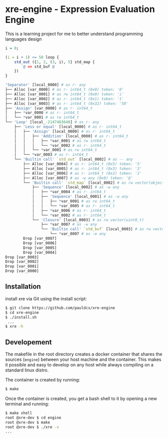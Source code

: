 # xre-engine - Expression Evaluation Engine

This is a learning project for me to better understand programming
languages design

```r
i = 0;

(i = i + 1) <= 50 loop {
    std_out ({1, 2, (3, i), 5} std_map {
		@ => std_buf @
	})
}
```

```r
'Separator' [local_0000] # as r- any
├── Alloc [var_0000] # as r- int64_t (0x0) token: '0'
├── Alloc [var_0001] # as rw int64_t (0x0) token: 'i'
├── Alloc [var_0002] # as r- int64_t (0x1) token: '1'
├── Alloc [var_0003] # as r- int64_t (0x32) token: '50'
├── 'Assign' [var_0000] # as r- int64_t
│   ├── *var_0000 # as r- int64_t
│   └── *var_0001 # as rw int64_t
└── 'Loop' [local_-2147483648] # as r- any
    ├── 'Less or equal' [local_0000] # as r- int64_t
    │   ├── 'Assign' [local_0000] # as r- int64_t
    │   │   ├── 'Addition' [local_0000] # as r- int64_t
    │   │   │   ├── *var_0001 # as rw int64_t
    │   │   │   └── *var_0002 # as r- int64_t
    │   │   └── *var_0001 # as rw int64_t
    │   └── *var_0003 # as r- int64_t
    └── 'Builtin call' `std_out` [local_0002] # as -- any
        ├── Alloc [var_0004] # as r- int64_t (0x5) token: '5'
        ├── Alloc [var_0005] # as r- int64_t (0x3) token: '3'
        ├── Alloc [var_0006] # as r- int64_t (0x2) token: '2'
        ├── Alloc [var_0007] # as -w any (0x0) token: '@'
        └── 'Builtin call' `std_map` [local_0002] # as rw vector(object)
            ├── 'Sequence' [local_0002] # as -w any
            │   ├── *var_0004 # as r- int64_t
            │   ├── 'Sequence' [local_0001] # as -w any
            │   │   ├── *var_0001 # as rw int64_t
            │   │   └── *var_0005 # as r- int64_t
            │   ├── *var_0006 # as r- int64_t
            │   └── *var_0002 # as r- int64_t
            └── 'Closure' [local_0003] # as rw vector(uint8_t)
                ├── *var_0007 # as -w any
                └── 'Builtin call' `std_buf` [local_0003] # as rw vector(uint8_t)
                    └── *var_0007 # as -w any
        Drop [var_0007]
        Drop [var_0006]
        Drop [var_0005]
        Drop [var_0004]
Drop [var_0003]
Drop [var_0002]
Drop [var_0001]
Drop [var_0000]
```

## Installation

install xre via Git using the install script:

```bash
$ git clone https://github.com/pauldcs/xre-engine
$ cd xre-engine
$ ./install.sh
 ...
$ xre -h
```

## Developement

The makefile in the root directory creates a docker
container that shares the sources (`engine`) between
your host machine and the container.
This makes it possible and easy to develop on any host while
always compiling on a standard linux distro.

The container is created by running:

```bash
$ make
```

Once the container is created, you get a bash shell to it by
opening a new terminal and running:

```bash
$ make shell
root @xre-dev $ cd engine
root @xre-dev $ make
root @xre-dev $ ./xre -v
...
```
